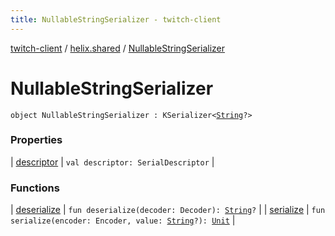 ```yaml
---
title: NullableStringSerializer - twitch-client
---
```


[twitch-client](../../index.html) / [helix.shared](../index.html) / [NullableStringSerializer](./index.html)

# NullableStringSerializer

`object NullableStringSerializer : KSerializer<`[`String`](https://kotlinlang.org/api/latest/jvm/stdlib/kotlin/-string/index.html)`?>`

### Properties

| [descriptor](descriptor.html) | `val descriptor: SerialDescriptor` |

### Functions

| [deserialize](deserialize.html) | `fun deserialize(decoder: Decoder): `[`String`](https://kotlinlang.org/api/latest/jvm/stdlib/kotlin/-string/index.html)`?` |
| [serialize](serialize.html) | `fun serialize(encoder: Encoder, value: `[`String`](https://kotlinlang.org/api/latest/jvm/stdlib/kotlin/-string/index.html)`?): `[`Unit`](https://kotlinlang.org/api/latest/jvm/stdlib/kotlin/-unit/index.html) |

